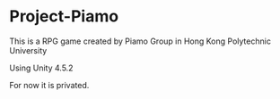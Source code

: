 Project-Piamo
=============

This is a RPG game created by Piamo Group in Hong Kong Polytechnic University

Using Unity 4.5.2

For now it is privated.
